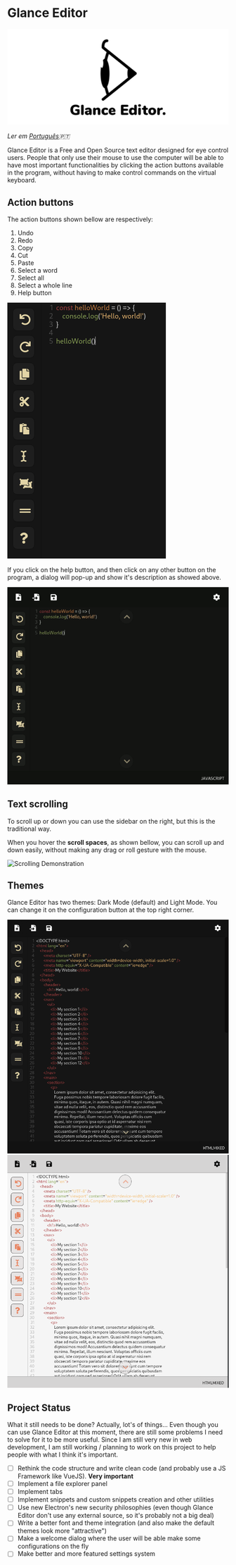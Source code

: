 # Glance Editor

![Glance Editor Logo](/docs/img/glance_editor_logo_banner.png)

*Ler em [Português](LEIAME.md)🇵🇹*

Glance Editor is a Free and Open Source text editor designed for eye control users. People that only use their mouse to use the computer will be able to have most important functionalities by clicking the action buttons available in the program, without having to make control commands on the virtual keyboard.

## Action buttons

The action buttons shown bellow are respectively:
1. Undo
2. Redo
3. Copy
4. Cut
5. Paste
6. Select a word
7. Select all
8. Select a whole line
9. Help button

![Action Buttons Demonstration](/docs/img/img_action_buttons.png)

If you click on the help button, and then click on any other button on the program, a dialog will pop-up and show it's description as showed above.


![Help Button Demonstration](/docs/img/help_button_demostration.gif)


## Text scrolling

To scroll up or down you can use the sidebar on the right, but this is the traditional way.

When you hover the **scroll spaces**, as shown bellow, you can scroll up and down easily, without making any drag or roll gesture with the mouse.

![Scrolling Demonstration](/docs/img/scroll_demonstration.gif)

## Themes

Glance Editor has two themes: Dark Mode (default) and Light Mode.
You can change it on the configuration button at the top right corner.

![Dark Theme](/docs/img/dark_mode.png)
![Light Theme](/docs/img/light_mode.png)

## Project Status

What it still needs to be done? Actually, lot's of things...
Even though you can use Glance Editor at this moment, there are still some problems I need to solve for it to be more useful. Since I am still very new in web development, I am still working / planning to work on this project to help people with what I think it's important.

- [ ] Rethink the code structure and write clean code (and probably use a JS Framework like VueJS). **Very important**
- [ ] Implement a file explorer panel
- [ ] Implement tabs
- [ ] Implement snippets and custom snippets creation and other utilities
- [ ] Use new Electron's new security philosophies (even though Glance Editor don't use any external source, so it's probably not a big deal)
- [ ] Write a better font and theme integration (and also make the default themes look more "attractive")
- [ ] Make a welcome dialog where the user will be able make some configurations on the fly
- [ ] Make better and more featured settings system
